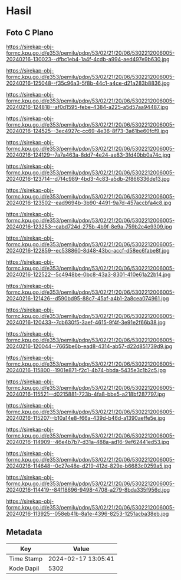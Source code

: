 # Hasil

## Foto C Plano

https://sirekap-obj-formc.kpu.go.id/e353/pemilu/pdpr/53/02/21/20/06/5302212006005-20240216-130023--dfbc1eb4-1a4f-4cdb-a994-aed497e9b630.jpg

https://sirekap-obj-formc.kpu.go.id/e353/pemilu/pdpr/53/02/21/20/06/5302212006005-20240216-125048--f35c96a3-5f8b-44c1-a4ce-d21a283b8836.jpg

https://sirekap-obj-formc.kpu.go.id/e353/pemilu/pdpr/53/02/21/20/06/5302212006005-20240216-124818--af0d1595-febe-4384-a225-a5d57aa94487.jpg

https://sirekap-obj-formc.kpu.go.id/e353/pemilu/pdpr/53/02/21/20/06/5302212006005-20240216-124525--3ec4927c-cc69-4e36-8f73-3a61be60fcf9.jpg

https://sirekap-obj-formc.kpu.go.id/e353/pemilu/pdpr/53/02/21/20/06/5302212006005-20240216-124129--7a7a463a-8dd7-4e24-ae83-3fd40bb0a74c.jpg

https://sirekap-obj-formc.kpu.go.id/e353/pemilu/pdpr/53/02/21/20/06/5302212006005-20240216-123714--d7f4c989-4bd3-4c83-a5db-2f866336de13.jpg

https://sirekap-obj-formc.kpu.go.id/e353/pemilu/pdpr/53/02/21/20/06/5302212006005-20240216-123502--ead9694b-3b90-4491-9a7d-457accbfa4c8.jpg

https://sirekap-obj-formc.kpu.go.id/e353/pemilu/pdpr/53/02/21/20/06/5302212006005-20240216-123253--cabd724d-275b-4b9f-8e9a-759b2c4e9309.jpg

https://sirekap-obj-formc.kpu.go.id/e353/pemilu/pdpr/53/02/21/20/06/5302212006005-20240216-122859--ec538860-8d48-43bc-accf-d58ec6fabe8f.jpg

https://sirekap-obj-formc.kpu.go.id/e353/pemilu/pdpr/53/02/21/20/06/5302212006005-20240216-122522--5c4948be-0bc8-43a3-8301-410e61a22b14.jpg

https://sirekap-obj-formc.kpu.go.id/e353/pemilu/pdpr/53/02/21/20/06/5302212006005-20240216-121426--d590bd95-88c7-45af-a4b1-2a8cea074961.jpg

https://sirekap-obj-formc.kpu.go.id/e353/pemilu/pdpr/53/02/21/20/06/5302212006005-20240216-120433--7cb630f5-3aef-4615-9f4f-3e91e2f66b38.jpg

https://sirekap-obj-formc.kpu.go.id/e353/pemilu/pdpr/53/02/21/20/06/5302212006005-20240216-120044--7665be6b-ead8-4314-ab57-d22d851739d9.jpg

https://sirekap-obj-formc.kpu.go.id/e353/pemilu/pdpr/53/02/21/20/06/5302212006005-20240216-115800--1901e871-f2c1-4b74-bbda-5435e3c1b2c5.jpg

https://sirekap-obj-formc.kpu.go.id/e353/pemilu/pdpr/53/02/21/20/06/5302212006005-20240216-115521--d0215881-723b-4fa8-bbe5-a218bf287797.jpg

https://sirekap-obj-formc.kpu.go.id/e353/pemilu/pdpr/53/02/21/20/06/5302212006005-20240216-115207--b10a14e8-f66a-439d-b46d-a1390aeffe5e.jpg

https://sirekap-obj-formc.kpu.go.id/e353/pemilu/pdpr/53/02/21/20/06/5302212006005-20240216-114909--46e4b7b7-d31a-488a-ad16-9ef62441ed53.jpg

https://sirekap-obj-formc.kpu.go.id/e353/pemilu/pdpr/53/02/21/20/06/5302212006005-20240216-114648--0c27e48e-d219-412d-829e-b6683c0259a5.jpg

https://sirekap-obj-formc.kpu.go.id/e353/pemilu/pdpr/53/02/21/20/06/5302212006005-20240216-114419--84f18696-9498-4708-a279-8bda335f956d.jpg

https://sirekap-obj-formc.kpu.go.id/e353/pemilu/pdpr/53/02/21/20/06/5302212006005-20240216-113925--058eb41b-8a1e-4396-8253-1251acba38eb.jpg


## Metadata

| Key        | Value               |
| ---------- | ------------------- |
| Time Stamp | 2024-02-17 13:05:41 |
| Kode Dapil | 5302                |



